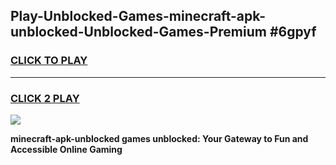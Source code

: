 
## Play-Unblocked-Games-minecraft-apk-unblocked-Unblocked-Games-Premium #6gpyf
<h3>
<a href="https://premium.freeplayer.one?title=minecraft-apk-unblocked&ref=12M">CLICK TO PLAY</a></h3>
<hr>

<h3>
<a href="https://premium.freeplayer.one?title=minecraft-apk-unblocked&ref=12M">CLICK 2 PLAY</a>
  
</h3>

<a href="https://premium.freeplayer.one?title=minecraft-apk-unblocked&ref=12M"><img src="https://clearcache.store/games.png"></a>


**minecraft-apk-unblocked games unblocked: Your Gateway to Fun and Accessible Online Gaming**

